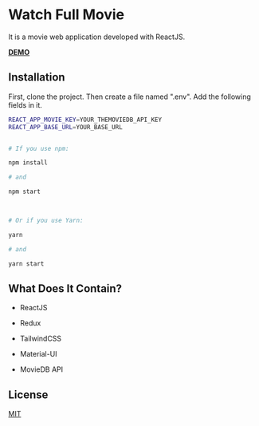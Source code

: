 
  

# Watch Full Movie

It is a movie web application developed with ReactJS.

[**DEMO**](https://watchfullmovie.vercel.app/)

## Installation

  First, clone the project. Then create a file named ".env".
  Add the following fields in it.
```bash
REACT_APP_MOVIE_KEY=YOUR_THEMOVIEDB_API_KEY
REACT_APP_BASE_URL=YOUR_BASE_URL
```

```bash

# If you use npm:

npm install

# and

npm start

  

# Or if you use Yarn:

yarn

# and

yarn start

```

  
  
  

## What Does It Contain?

  

- ReactJS

- Redux

- TailwindCSS

- Material-UI

- MovieDB API

  

## License

  

[MIT](LICENSE)